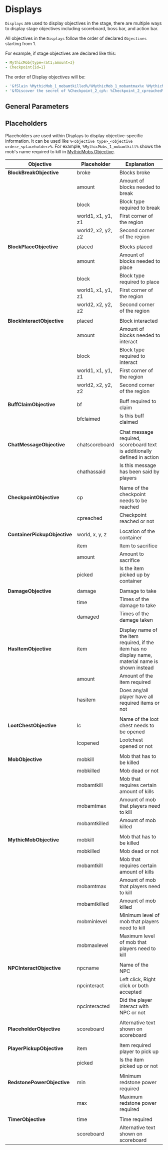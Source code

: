 # Displays

`Displays` are used to display objectives in the stage, there are multiple ways to display stage objectives including scoreboard, boss bar, and action bar.

All objectives in the `Displays` follow the order of declared `Objectives` starting from 1.

For example, if stage objectives are declared like this:

```yaml
- MythicMob{type=rat1;amount=3}
- Checkpoint{id=1}
```

The order of Display objectives will be:

```yaml
- '&fSlain %MythicMob_1_mobamtkilled%/%MythicMob_1_mobamtmax%x %MythicMob_1_mobamtkill%'
- '&fDiscover the secret of %Checkpoint_2_cp%: %Checkpoint_2_cpreached%'
```

## General Parameters

## Placeholders

Placeholders are used within Displays to display objective-specific information. It can be used like `%<objective type>_<objective order>_<placeholder>%`. For example, `%MythicMobs_1_mobamtkill%` shows the mob's name required to kill in [MythicMobs Objective](../objectives/objective-list.md#mythicmob).

<table data-full-width="true"><thead><tr><th>Objective</th><th>Placeholder</th><th>Explanation</th></tr></thead><tbody><tr><td><strong>BlockBreakObjective</strong></td><td>broke</td><td>Blocks broke</td></tr><tr><td></td><td>amount</td><td>Amount of blocks needed to break</td></tr><tr><td></td><td>block</td><td>Block type required to break</td></tr><tr><td></td><td>world1, x1, y1, z1</td><td>First corner of the region</td></tr><tr><td></td><td>world2, x2, y2, z2</td><td>Second corner of the region</td></tr><tr><td></td><td></td><td></td></tr><tr><td><strong>BlockPlaceObjective</strong></td><td>placed</td><td>Blocks placed</td></tr><tr><td></td><td>amount</td><td>Amount of blocks needed to place</td></tr><tr><td></td><td>block</td><td>Block type required to place</td></tr><tr><td></td><td>world1, x1, y1, z1</td><td>First corner of the region</td></tr><tr><td></td><td>world2, x2, y2, z2</td><td>Second corner of the region</td></tr><tr><td></td><td></td><td></td></tr><tr><td><strong>BlockInteractObjective</strong></td><td>placed</td><td>Block interacted</td></tr><tr><td></td><td>amount</td><td>Amount of blocks needed to interact</td></tr><tr><td></td><td>block</td><td>Block type required to interact</td></tr><tr><td></td><td>world1, x1, y1, z1</td><td>First corner of the region</td></tr><tr><td></td><td>world2, x2, y2, z2</td><td>Second corner of the region</td></tr><tr><td></td><td></td><td></td></tr><tr><td><strong>BuffClaimObjective</strong></td><td>bf</td><td>Buff required to claim</td></tr><tr><td></td><td>bfclaimed</td><td>Is this buff claimed</td></tr><tr><td></td><td></td><td></td></tr><tr><td><strong>ChatMessageObjective</strong></td><td>chatscoreboard</td><td>Chat message required, scoreboard text is additionally defined in action</td></tr><tr><td></td><td>chathassaid</td><td>Is this message has been said by players</td></tr><tr><td></td><td></td><td></td></tr><tr><td><strong>CheckpointObjective</strong></td><td>cp</td><td>Name of the checkpoint needs to be reached</td></tr><tr><td></td><td>cpreached</td><td>Checkpoint reached or not</td></tr><tr><td></td><td></td><td></td></tr><tr><td><strong>ContainerPickupObjective</strong></td><td>world, x, y, z</td><td>Location of the container</td></tr><tr><td></td><td>item</td><td>Item to sacrifice</td></tr><tr><td></td><td>amount</td><td>Amount to sacrifice</td></tr><tr><td></td><td>picked</td><td>Is the item picked up by container</td></tr><tr><td></td><td></td><td></td></tr><tr><td><strong>DamageObjective</strong></td><td>damage</td><td>Damage to take</td></tr><tr><td></td><td>time</td><td>Times of the damage to take</td></tr><tr><td></td><td>damaged</td><td>Times of the damage taken</td></tr><tr><td></td><td></td><td></td></tr><tr><td><strong>HasItemObjective</strong></td><td>item</td><td>Display name of the item required, if the item has no display name, material name is shown instead</td></tr><tr><td></td><td>amount</td><td>Amount of the item required</td></tr><tr><td></td><td>hasitem</td><td>Does any/all player have all required items or not</td></tr><tr><td></td><td></td><td></td></tr><tr><td><strong>LootChestObjective</strong></td><td>lc</td><td>Name of the loot chest needs to be opened</td></tr><tr><td></td><td>lcopened</td><td>Lootchest opened or not</td></tr><tr><td></td><td></td><td></td></tr><tr><td><strong>MobObjective</strong></td><td>mobkill</td><td>Mob that has to be killed</td></tr><tr><td></td><td>mobkilled</td><td>Mob dead or not</td></tr><tr><td></td><td>mobamtkill</td><td>Mob that requires certain amount of kills</td></tr><tr><td></td><td>mobamtmax</td><td>Amount of mob that players need to kill</td></tr><tr><td></td><td>mobamtkilled</td><td>Amount of mob killed</td></tr><tr><td></td><td></td><td></td></tr><tr><td><strong>MythicMobObjective</strong></td><td>mobkill</td><td>Mob that has to be killed</td></tr><tr><td></td><td>mobkilled</td><td>Mob dead or not</td></tr><tr><td></td><td>mobamtkill</td><td>Mob that requires certain amount of kills</td></tr><tr><td></td><td>mobamtmax</td><td>Amount of mob that players need to kill</td></tr><tr><td></td><td>mobamtkilled</td><td>Amount of mob killed</td></tr><tr><td></td><td>mobminlevel</td><td>Minimum level of mob that players need to kill</td></tr><tr><td></td><td>mobmaxlevel</td><td>Maximum level of mob that players need to kill</td></tr><tr><td></td><td></td><td></td></tr><tr><td><strong>NPCInteractObjective</strong></td><td>npcname</td><td>Name of the NPC</td></tr><tr><td></td><td>npcinteract</td><td>Left click, Right click or both accepted</td></tr><tr><td></td><td>npcinteracted</td><td>Did the player interact with NPC or not</td></tr><tr><td></td><td></td><td></td></tr><tr><td><strong>PlaceholderObjective</strong></td><td>scoreboard</td><td>Alternative text shown on scoreboard</td></tr><tr><td></td><td></td><td></td></tr><tr><td><strong>PlayerPickupObjective</strong></td><td>item</td><td>Item required player to pick up</td></tr><tr><td></td><td>picked</td><td>Is the item picked up or not</td></tr><tr><td></td><td></td><td></td></tr><tr><td><strong>RedstonePowerObjective</strong></td><td>min</td><td>Minimum redstone power required</td></tr><tr><td></td><td>max</td><td>Maximum redstone power required</td></tr><tr><td></td><td></td><td></td></tr><tr><td><strong>TimerObjective</strong></td><td>time</td><td>Time required</td></tr><tr><td></td><td>scoreboard</td><td>Alternative text shown on scoreboard</td></tr></tbody></table>
